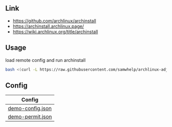 

## Link

* https://github.com/archlinux/archinstall
* https://archinstall.archlinux.page/
* https://wiki.archlinux.org/title/archinstall


## Usage

load remote config and run archinstall

``` sh
bash <(curl -L https://raw.githubusercontent.com/samwhelp/archlinux-adjustment/main/sample/archinstall/profile/locale/zh_tw/gnome-shell/start-remote.sh)
```


## Config

| Config |
| ------ |
| [demo-config.json](demo-config.json) |
| [demo-permit.json](demo-permit.json) |
